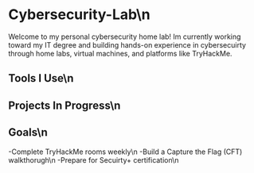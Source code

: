 # Cybersecurity-Lab\n
Welcome to my personal cybersecurity home lab!
Im currently working toward my IT degree and building hands-on experience in cybersecuirty through home labs, virtual machines, and platforms like TryHackMe.

## Tools I Use\n

## Projects In Progress\n

## Goals\n
-Complete TryHackMe rooms weekly\n
-Build a Capture the Flag (CFT) walkthorugh\n
-Prepare for Secuirty+ certification\n
